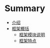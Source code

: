 # Summary

* [介绍](README.md)
* [框架概括](../introduce/kuang_jia_gai_kuo.md)
   * [框架模块说明](../introduce/kuang_jia_mo_kuai_shuo_ming.md)
   * [框架特点](../introduce/kuang_jia_te_dian.md)

